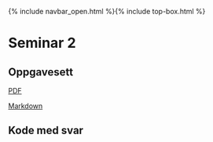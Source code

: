 {% include navbar_open.html %}{% include top-box.html %}
# Seminar 2

## Oppgavesett
[PDF](https://github.com/uit-sok-2009-h22/uit-sok-2009-h22.github.io/blob/main/filer/Seminar-2.pdf)

[Markdown](https://github.com/uit-sok-2009-h22/uit-sok-2009-h22.github.io/blob/main/filer/Seminar%202.Rmd)

## Kode med svar
